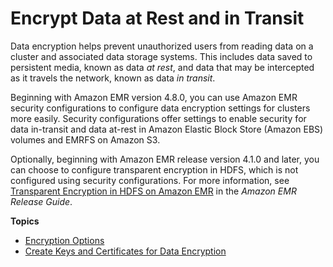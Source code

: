 # Encrypt Data at Rest and in Transit<a name="emr-data-encryption"></a>

Data encryption helps prevent unauthorized users from reading data on a cluster and associated data storage systems\. This includes data saved to persistent media, known as data *at rest*, and data that may be intercepted as it travels the network, known as data *in transit*\.

Beginning with Amazon EMR version 4\.8\.0, you can use Amazon EMR security configurations to configure data encryption settings for clusters more easily\. Security configurations offer settings to enable security for data in\-transit and data at\-rest in Amazon Elastic Block Store \(Amazon EBS\) volumes and EMRFS on Amazon S3\. 

Optionally, beginning with Amazon EMR release version 4\.1\.0 and later, you can choose to configure transparent encryption in HDFS, which is not configured using security configurations\. For more information, see [Transparent Encryption in HDFS on Amazon EMR](https://docs.aws.amazon.com/emr/latest/ReleaseGuide/emr-hdfs-config.html#emr-encryption-tdehdfs) in the *Amazon EMR Release Guide*\.

**Topics**
+ [Encryption Options](emr-data-encryption-options.md)
+ [Create Keys and Certificates for Data Encryption](emr-encryption-enable.md)